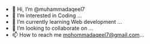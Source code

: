 - 👋 Hi, I’m @muhammadaqeel7
- 👀 I’m interested in Coding ...
- 🌱 I’m currently learning Web development ...
- 💞️ I’m looking to collaborate on ...
- 📫 How to reach me mohommadaqeel7@gmail.com...

<!---
muhammadaqeel7/muhammadaqeel7 is a ✨ special ✨ repository because its `README.md` (this file) appears on your GitHub profile.
You can click the Preview link to take a look at your changes.
--->
